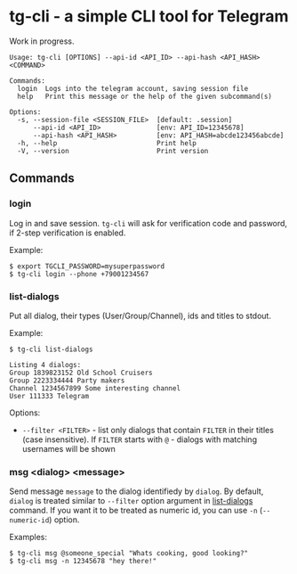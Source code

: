 # tg-cli - a simple CLI tool for Telegram

Work in progress.
```
Usage: tg-cli [OPTIONS] --api-id <API_ID> --api-hash <API_HASH> <COMMAND>

Commands:
  login  Logs into the telegram account, saving session file
  help   Print this message or the help of the given subcommand(s)

Options:
  -s, --session-file <SESSION_FILE>  [default: .session]
      --api-id <API_ID>              [env: API_ID=12345678]
      --api-hash <API_HASH>          [env: API_HASH=abcde123456abcde]
  -h, --help                         Print help
  -V, --version                      Print version
```

## Commands

### login

Log in and save session. `tg-cli` will ask for verification code and password, if 2-step verification is enabled.

Example:
```
$ export TGCLI_PASSWORD=mysuperpassword
$ tg-cli login --phone +79001234567
```

### list-dialogs

Put all dialog, their types (User/Group/Channel), ids and titles to stdout.

Example:
```
$ tg-cli list-dialogs

Listing 4 dialogs:
Group 1839823152 Old School Cruisers
Group 2223334444 Party makers
Channel 1234567899 Some interesting channel
User 111333 Telegram

```

Options:
  * `--filter <FILTER>` - list only dialogs that contain `FILTER` in their titles (case insensitive). If `FILTER` starts with `@` - dialogs with matching usernames will be shown


### msg \<dialog\> \<message\>

Send message `message` to the dialog identifiedy by `dialog`.
By default, `dialog` is treated similar to `--filter` option argument in [list-dialogs](#list-dialogs) command. If you want it to be treated as numeric id, you can use `-n` (`--numeric-id`) option.

Examples:
```
$ tg-cli msg @someone_special "Whats cooking, good looking?"
$ tg-cli msg -n 12345678 "hey there!"
```
